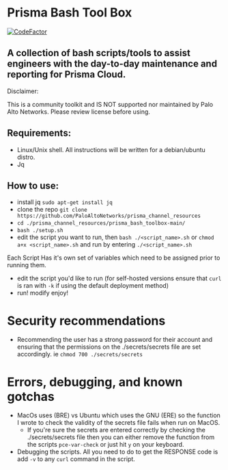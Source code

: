 # Prisma Bash Tool Box
[![CodeFactor](https://www.codefactor.io/repository/github/kyle9021/prisma_channel_resources/badge)](https://www.codefactor.io/repository/github/kyle9021/prisma_channel_resources)


## A collection of bash scripts/tools to assist engineers with the day-to-day maintenance and reporting for Prisma Cloud. 

Disclaimer:

This is a community toolkit and IS NOT supported nor maintained by Palo Alto Networks. Please review license before using. 


## Requirements:

* Linux/Unix shell. All instructions will be written for a debian/ubuntu distro. 
* Jq

## How to use:

* install jq `sudo apt-get install jq`
* clone the repo `git clone https://github.com/PaloAltoNetworks/prisma_channel_resources`
* `cd ./prisma_channel_resources/prisma_bash_toolbox-main/`
* `bash ./setup.sh`
* edit the script you want to run, then `bash ./<script_name>.sh` or `chmod a+x <script_name>.sh` and run by entering `./<script_name>.sh`

Each Script Has it's own set of variables which need to be assigned prior to running them. 

* edit the script you'd like to run (for self-hosted versions ensure that `curl` is ran with `-k` if using the default deployment method)
* run! modify enjoy!

# Security recommendations

* Recommending the user has a strong password for their account and ensuring that the permissions on the ./secrets/secrets file are set accordingly. ie `chmod 700 ./secrets/secrets`

# Errors, debugging, and known gotchas

* MacOs uses (BRE) vs Ubuntu which uses the GNU (ERE) so the function I wrote to check the validity of the secrets file fails when run on MacOS. 
   * If you're sure the secrets are entered correctly by checking the ./secrets/secrets file then you can either remove the function from the scripts `pce-var-check` or just hit `y` on your keyboard. 
* Debugging the scripts. All you need to do to get the RESPONSE code is add `-v` to any `curl` command in the script. 


